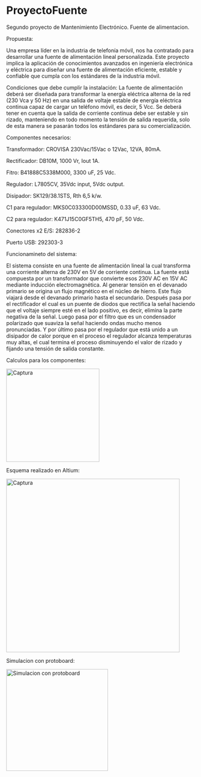 # ProyectoFuente
Segundo proyecto de Mantenimiento Electrónico. Fuente de alimentacion.

Propuesta:

Una empresa líder en la industria de telefonía móvil, nos ha contratado para desarrollar una fuente
de alimentación lineal personalizada. Este proyecto implica la aplicación de conocimientos
avanzados en ingeniería electrónica y eléctrica para diseñar una fuente de alimentación eficiente,
estable y confiable que cumpla con los estándares de la industria móvil.

Condiciones que debe cumplir la instalación:
La fuente de alimentación deberá ser diseñada para transformar la energía eléctrica alterna de la
red (230 Vca y 50 Hz) en una salida de voltaje estable de energía eléctrica continua capaz de cargar
un teléfono móvil, es decir, 5 Vcc.
Se deberá tener en cuenta que la salida de corriente continua debe ser estable y sin rizado,
manteniendo en todo momento la tensión de salida requerida, solo de esta manera se pasarán
todos los estándares para su comercialización.

Componentes necesarios:

Transformador: CROVISA 230Vac/15Vac o 12Vac, 12VA, 80mA.

Rectificador: DB10M, 1000 Vr, Iout 1A.

Fitro: B41888C5338M000, 3300 uF, 25 Vdc.

Regulador: L7805CV, 35Vdc input, 5Vdc output.

Disipador: SK129/38.1STS, Rth 6,5 k/w.

C1 para regulador: MKS0C033300D00MSSD, 0.33 uF, 63 Vdc.

C2 para regulador: K471J15C0GF5TH5, 470 pF, 50 Vdc.

Conectores x2 E/S: 282836-2

Puerto USB: 292303-3

Funcionamineto del sistema:

El sistema consiste en una fuente de alimentación lineal la cual transforma una corriente alterna de 230V en 5V de corriente continua. La fuente está compuesta por un transformador que convierte esos 230V AC en 15V AC mediante inducción electromagnética. Al generar tensión en el devanado primario se origina un flujo magnético en el núcleo de hierro. Este flujo viajará desde el devanado primario hasta el secundario. Después pasa por el rectificador el cual  es un puente de diodos que rectifica la señal haciendo que el voltaje siempre esté en el lado positivo, es decir, elimina la parte negativa de la señal. Luego pasa por el filtro que es un condensador polarizado que suaviza la señal haciendo ondas mucho menos pronunciadas. Y por último pasa por el regulador que está unido a un disipador de calor porque en el proceso el regulador alcanza temperaturas muy altas, el cual termina el proceso disminuyendo el valor de rizado y fijando una tensión de salida constante.

Calculos para los componentes:

<img width="248" alt="Captura" src="https://github.com/user-attachments/assets/a9504332-f29d-47fa-9c80-c44cce03d964">


Esquema realizado en Altium:

<img width="462" alt="Captura" src="https://github.com/user-attachments/assets/6c67324a-bc6f-4f91-b8af-568d7b4754fc">

Simulacion con protoboard:

<img width="271" alt="Simulacion con protoboard" src="https://github.com/user-attachments/assets/69fe1cfd-de78-45be-b844-b577a10b9109">

